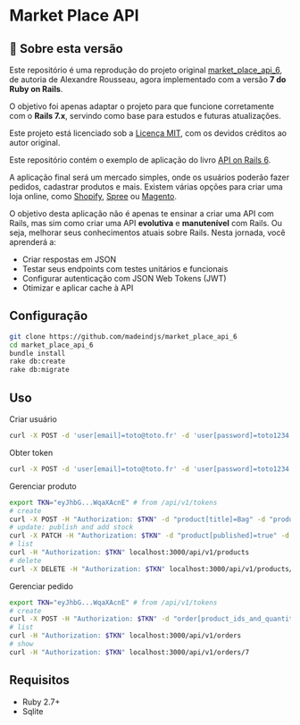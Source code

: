 # Market Place API
## 📘 Sobre esta versão

Este repositório é uma reprodução do projeto original [market_place_api_6](https://github.com/madeindjs/market_place_api_6), de autoria de Alexandre Rousseau, agora implementado com a versão **7 do Ruby on Rails**.

O objetivo foi apenas adaptar o projeto para que funcione corretamente com o **Rails 7.x**, servindo como base para estudos e futuras atualizações.

Este projeto está licenciado sob a [Licença MIT](./LICENSE), com os devidos créditos ao autor original.


Este repositório contém o exemplo de aplicação do livro [API on Rails 6](https://github.com/madeindjs/api_on_rails).

A aplicação final será um mercado simples, onde os usuários poderão fazer pedidos, cadastrar produtos e mais. Existem várias opções para criar uma loja online, como [Shopify](http://shopify.com), [Spree](http://spreecommerce.com/) ou [Magento](http://magento.com).

O objetivo desta aplicação não é apenas te ensinar a criar uma API com Rails, mas sim como criar uma API **evolutiva** e **manutenível** com Rails. Ou seja, melhorar seus conhecimentos atuais sobre Rails. Nesta jornada, você aprenderá a:

- Criar respostas em JSON
- Testar seus endpoints com testes unitários e funcionais
- Configurar autenticação com JSON Web Tokens (JWT)
- Otimizar e aplicar cache à API

## Configuração

```bash
git clone https://github.com/madeindjs/market_place_api_6
cd market_place_api_6
bundle install
rake db:create
rake db:migrate
```

## Uso

Criar usuário

```sh
curl -X POST -d 'user[email]=toto@toto.fr' -d 'user[password]=toto1234' localhost:3000/api/v1/users
```

Obter token

```sh
curl -X POST -d 'user[email]=toto@toto.fr' -d 'user[password]=toto1234' localhost:3000/api/v1/tokens
```

Gerenciar produto

```sh
export TKN="eyJhbG...WqaXAcnE" # from /api/v1/tokens
# create
curl -X POST -H "Authorization: $TKN" -d "product[title]=Bag" -d "product[price]=10" localhost:3000/api/v1/products
# update: publish and add stock
curl -X PATCH -H "Authorization: $TKN" -d "product[published]=true" -d "product[quantity]=2" localhost:3000/api/v1/products/19
# list
curl -H "Authorization: $TKN" localhost:3000/api/v1/products
# delete
curl -X DELETE -H "Authorization: $TKN" localhost:3000/api/v1/products/19
```

Gerenciar pedido

```sh
export TKN="eyJhbG...WqaXAcnE" # from /api/v1/tokens
# create
curl -X POST -H "Authorization: $TKN" -d "order[product_ids_and_quantities][][product_id]=20" -d "order[product_ids_and_quantities][][quantity]=1" localhost:3000/api/v1/orders
# list
curl -H "Authorization: $TKN" localhost:3000/api/v1/orders
# show
curl -H "Authorization: $TKN" localhost:3000/api/v1/orders/7
```

## Requisitos

- Ruby 2.7+
- Sqlite
